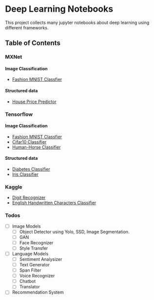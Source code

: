 # Deep Learning Notebooks
This project collects many jupyter notebooks about deep learning using different frameworks.
## Table of Contents
### MXNet
#### Image Classification
- [Fashion MNIST Classfier](https://github.com/LoniQin/deep_learning_notebooks/blob/master/mxnet/fashion_mnist.ipynb)
#### Structured data
- [House Price Predictor](https://github.com/LoniQin/deep_learning_notebooks/blob/master/mxnet/House_Price_Predictor.ipynb)
### Tensorflow
#### Image Classification
- [Fashion MNIST Classfier](https://github.com/LoniQin/deep_learning_notebooks/blob/master/tensorflow/fashion_mnist.ipynb)
- [Cifar10 Classifier](https://github.com/LoniQin/deep_learning_notebooks/blob/master/tensorflow/cifar10_classifier.ipynb)
- [Human-Horse Classifier](https://github.com/LoniQin/deep_learning_notebooks/blob/master/tensorflow/Human_Horse_Classifier.ipynb)

#### Structured data
- [Diabetes Classifier](https://github.com/LoniQin/deep_learning_notebooks/blob/master/tensorflow/diabetes_classifier.ipynb)
- [Iris Classifier](https://github.com/LoniQin/deep_learning_notebooks/blob/master/tensorflow/iris_classifier.ipynb)

### Kaggle
- [Digit Recognizer](https://github.com/LoniQin/deep_learning_notebooks/blob/master/tensorflow/Kaggle_Competition_Digit_Recognizer.ipynb)
- [English Handwritten Characters Classifier](https://github.com/LoniQin/deep_learning_notebooks/blob/master/tensorflow/English_Handwritten_Characters_Classifier.ipynb)

### Todos
- [ ] Image Models
  - [ ] Object Detector using Yolo, SSD, Image Segmentation.
  - [ ] GAN
  - [ ] Face Recognizer
  - [ ] Style Transfer
- [ ] Language Models
  - [ ] Sentiment Analysizer
  - [ ] Text Generator
  - [ ] Span Filter
  - [ ] Voice Recognizer
  - [ ] Chatbot
  - [ ] Translator
 - [ ] Recommendation System
